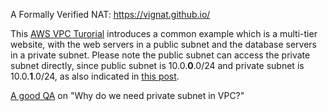 A Formally Verified NAT: https://vignat.github.io/

This [AWS VPC Turorial](https://docs.aws.amazon.com/vpc/latest/userguide/VPC_Scenario2.html) introduces a common example which is a multi-tier website, with the web servers in a public subnet and the database servers in a private subnet. Please note the public subnet can access the private subnet directly, since public subnet is 10.0.__0__.0/24 and private subnet is 10.0.__1__.0/24, as also indicated in [this post](https://medium.com/@carlos.ribeiro/connecting-on-rds-server-that-is-not-publicly-accessible-1aee9e43b870).

[A good QA](https://stackoverflow.com/questions/22188444/why-do-we-need-private-subnet-in-vpc) on "Why do we need private subnet in VPC?"
